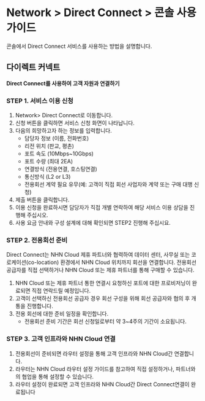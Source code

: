 # Network > Direct Connect > 콘솔 사용 가이드

콘솔에서 Direct Connect 서비스를 사용하는 방법을 설명합니다.

## 다이렉트 커넥트
**Direct Connect를 사용하여 고객 자원과 연결하기**

### STEP 1. 서비스 이용 신청
1.	Network> Direct Connect로 이동합니다.
2.	신청 버튼을 클릭하면 서비스 신청 화면이 나타납니다.
3.	다음의 희망하고자 하는 정보를 입력합니다.
    * 담당자 정보 (이름, 전화번호)
    * 리전 위치 (판교, 평촌)
    * 포트 속도 (10Mbps~10Gbps)
    * 포트 수량 (최대 2EA)
    * 연결방식 (전용연결, 호스팅연결)
    * 통신방식 (L2 or L3)
    * 전용회선 계약 필요 유무(예: 고객이 직접 회선 사업자와 계약 또는 구매 대행 신청)
4.	제출 버튼을 클릭합니다.
5.	이용 신청을 완료하시면 담당자가 직접 개별 연락하여 해당 서비스 이용 상담을 진행해 주십시오.
6.	사용 요금 안내와 구성 설계에 대해 확인되면 STEP2 진행해 주십시요.

### STEP 2. 전용회선 준비
Direct Connect는 NHN Cloud 제휴 파트너와 협력하여 데이터 센터, 사무실 또는 코 로케이션(co-location) 환경에서 NHN Cloud 위치까지 회선을 연결합니다. 전용회선 공급자를 직접 선택하거나 NHN Cloud 또는 제휴 파트너를 통해 구매할 수 있습니다.
1. NHN Cloud 또는 제휴 파트너 통한 연결시 요청하신 포트에 대한 프로비저닝이 완료되면 직접 연락드릴 예정입니다.
2. 고객이 선택하신 전용회선 공급자 경우 회선 구성을 위해 회선 공급자와 협의 후 개통을 진행합니다.
3. 전용 회선에 대한 준비 일정을 확인합니다.
   * 전용회선 준비 기간은 회선 신청일로부터 약 3~4주의 기간이 소요됩니다.

### STEP 3. 고객 인프라와 NHN Cloud 연결
1. 전용회선이 준비되면 라우터 설정을 통해 고객 인프라와 NHN Cloud간 연결합니다.
2. 라우터는 NHN Cloud 라우터 설정 가이드를 참고하여 직접 설정하거나, 파트너와의 협업을 통해 설정할 수 있습니다.
3. 라우터 설정이 완료되면 고객 인프라와 NHN Cloud간 Direct Connect연결이 완료됩니다